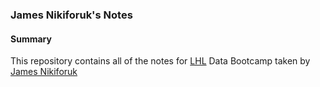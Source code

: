 ### James Nikiforuk's Notes

#### Summary

This repository contains all of the notes for [LHL](https://www.lighthouselabs.ca/) Data Bootcamp taken by [James Nikiforuk](https://github.com/Nikiforukj)